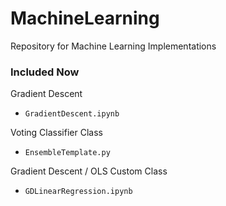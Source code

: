 # MachineLearning
Repository for Machine Learning Implementations

### Included Now

Gradient Descent
- `GradientDescent.ipynb`

Voting Classifier Class
- `EnsembleTemplate.py`

Gradient Descent / OLS Custom Class
- `GDLinearRegression.ipynb`
